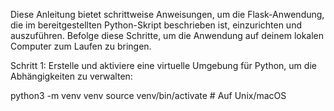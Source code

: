 Diese Anleitung bietet schrittweise Anweisungen, um die Flask-Anwendung, die im bereitgestellten Python-Skript beschrieben ist, einzurichten und auszuführen. Befolge diese Schritte, um die Anwendung auf deinem lokalen Computer zum Laufen zu bringen.

Schritt 1: Erstelle und aktiviere eine virtuelle Umgebung für Python, um die Abhängigkeiten zu verwalten:

python3 -m venv venv
source venv/bin/activate  # Auf Unix/macOS

